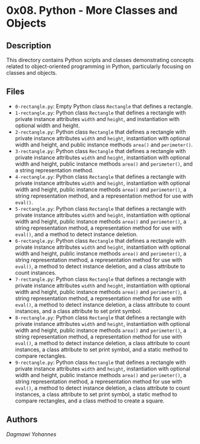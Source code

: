 # 0x08. Python - More Classes and Objects

## Description
This directory contains Python scripts and classes demonstrating concepts related to object-oriented programming in Python, particularly focusing on classes and objects.

## Files
* `0-rectangle.py`: Empty Python class `Rectangle` that defines a rectangle.
* `1-rectangle.py`: Python class `Rectangle` that defines a rectangle with private instance attributes `width` and `height`, and instantiation with optional width and height.
* `2-rectangle.py`: Python class `Rectangle` that defines a rectangle with private instance attributes `width` and `height`, instantiation with optional width and height, and public instance methods `area()` and `perimeter()`.
* `3-rectangle.py`: Python class `Rectangle` that defines a rectangle with private instance attributes `width` and `height`, instantiation with optional width and height, public instance methods `area()` and `perimeter()`, and a string representation method.
* `4-rectangle.py`: Python class `Rectangle` that defines a rectangle with private instance attributes `width` and `height`, instantiation with optional width and height, public instance methods `area()` and `perimeter()`, a string representation method, and a representation method for use with `eval()`.
* `5-rectangle.py`: Python class `Rectangle` that defines a rectangle with private instance attributes `width` and `height`, instantiation with optional width and height, public instance methods `area()` and `perimeter()`, a string representation method, a representation method for use with `eval()`, and a method to detect instance deletion.
* `6-rectangle.py`: Python class `Rectangle` that defines a rectangle with private instance attributes `width` and `height`, instantiation with optional width and height, public instance methods `area()` and `perimeter()`, a string representation method, a representation method for use with `eval()`, a method to detect instance deletion, and a class attribute to count instances.
* `7-rectangle.py`: Python class `Rectangle` that defines a rectangle with private instance attributes `width` and `height`, instantiation with optional width and height, public instance methods `area()` and `perimeter()`, a string representation method, a representation method for use with `eval()`, a method to detect instance deletion, a class attribute to count instances, and a class attribute to set print symbol.
* `8-rectangle.py`: Python class `Rectangle` that defines a rectangle with private instance attributes `width` and `height`, instantiation with optional width and height, public instance methods `area()` and `perimeter()`, a string representation method, a representation method for use with `eval()`, a method to detect instance deletion, a class attribute to count instances, a class attribute to set print symbol, and a static method to compare rectangles.
* `9-rectangle.py`: Python class `Rectangle` that defines a rectangle with private instance attributes `width` and `height`, instantiation with optional width and height, public instance methods `area()` and `perimeter()`, a string representation method, a representation method for use with `eval()`, a method to detect instance deletion, a class attribute to count instances, a class attribute to set print symbol, a static method to compare rectangles, and a class method to create a square.

## Authors
*Dagmawi Yohannes*
